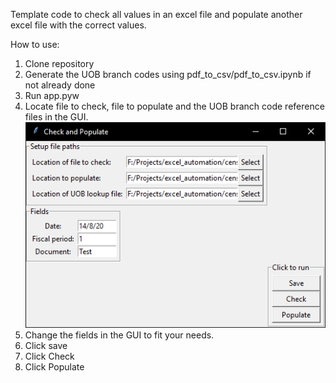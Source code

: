 Template code to check all values in an excel file and populate another excel file with the correct values.

How to use:

1. Clone repository
2. Generate the UOB branch codes using pdf_to_csv/pdf_to_csv.ipynb if not already done
3. Run app.pyw
4. Locate file to check, file to populate and the UOB branch code reference files in the GUI.
   ![GUI](screenshots/GUI.jpg)
5. Change the fields in the GUI to fit your needs.
6. Click save
7. Click Check
8. Click Populate

